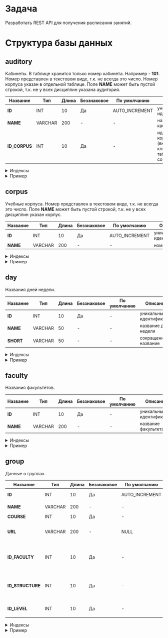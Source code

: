 # Задача
Разработать REST API для получения расписания занятий.

# Структура базы данных

## auditory 
Кабинеты. В таблице хранится только номер кабинета. Например - **101**. Номер представлен в текстовом виде, т.к. не всегда это число. Номер корпуса указан в отдельной таблице. Поле **NAME** может быть пустой строкой, т.к. не у всех дисциплин указана аудитория.

|Название|Тип|Длина|Беззнаковое|По умолчанию|Описание|
|--------|---|-----|-----------|------------|--------|
|**ID**|INT|10|Да|AUTO_INCREMENT|уникальный идентификатор|
|**NAME**|VARCHAR|200|-|-|название кабинета|
|**ID_CORPUS**|INT|10|Да|-|идентификатор корпуса (внешний ключ на таблицу corpus)|

<details>
  <summary>Индексы</summary>
  
>**ID** - PRIMARY KEY

>**ID_CORPUS** - FOREIGN KEY
</details>

<details>
  <summary>Пример</summary>
  
![auditory](img/auditory.png)
</details>

## corpus 
Учебные корпуса. Номер представлен в текстовом виде, т.к. не всегда это число. Поле **NAME** может быть пустой строкой, т.к. не у всех дисциплин указан корпус.

|Название|Тип|Длина|Беззнаковое|По умолчанию|Описание|
|--------|---|-----|-----------|------------|--------|
|**ID**|INT|10|Да|AUTO_INCREMENT|уникальный идентификатор|
|**NAME**|VARCHAR|200|-|-|номер корпуса|

<details>
  <summary>Индексы</summary>
  
>**ID** - PRIMARY KEY
</details>

<details>
  <summary>Пример</summary>
  
![corpus](img/corpus.png)
</details>

## day 
Названия дней недели. 

|Название|Тип|Длина|Беззнаковое|По умолчанию|Описание|
|--------|---|-----|-----------|------------|--------|
|**ID**|INT|10|Да|-|уникальный идентификатор|
|**NAME**|VARCHAR|50|-|-|название дня недели|
|**SHORT**|VARCHAR|50|-|-|сокращенное название|

<details>
  <summary>Индексы</summary>
  
>**ID** - PRIMARY KEY
</details>

<details>
  <summary>Пример</summary>
  
![day](img/corpus.png)
</details>

## faculty 
Названия факультетов. 

|Название|Тип|Длина|Беззнаковое|По умолчанию|Описание|
|--------|---|-----|-----------|------------|--------|
|**ID**|INT|10|Да|-|уникальный идентификатор|
|**NAME**|VARCHAR|200|-|-|название факультета|

<details>
  <summary>Индексы</summary>
  
>**ID** - PRIMARY KEY
</details>

<details>
  <summary>Пример</summary>
  
![day](img/faculty.png)
</details>

## group 
Данные о группах. 

|Название|Тип|Длина|Беззнаковое|По умолчанию|Описание|
|--------|---|-----|-----------|------------|--------|
|**ID**|INT|10|Да|AUTO_INCREMENT|уникальный идентификатор|
|**NAME**|VARCHAR|200|-|-|название группы|
|**COURSE**|INT|10|Да|-|номер курса|
|**URL**|VARCHAR|200|-|NULL|ссылка на расписание группы на сайте НГТУ|
|**ID_FACULTY**|INT|10|Да|-|идентификатор факультета на котором обучается группа|
|**ID_STRUCTURE**|INT|10|Да|-|идентификатор отделения на котором обучается группа|
|**ID_LEVEL**|INT|10|Да|-|идентификатор уровня обучения|

<details>
  <summary>Индексы</summary>
  
>**ID** - PRIMARY KEY

>**ID_FACULTY** - FOREIGN KEY

>**ID_STRUCTURE** - FOREIGN KEY

>**ID_LEVEL** - FOREIGN KEY
</details>

<details>
  <summary>Пример</summary>
  
![day](img/group.png)
</details>
